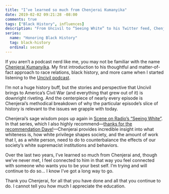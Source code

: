 ```yaml
---
title: "I’ve learned so much from Chenjerai Kumanyika"
date: 2019-02-02 09:21:28 -08:00
comments: true
tags: ["Black History", influences]
description: "From Uncivil to “Seeing White” to his Twitter feed, Chenjerai drops thoughtful and matter-of-fact knowledge about race in America and I can’t thank him enough for this work."
series:
  name: "Honoring Black History"
  tag: black-history
  ordinal: second
---
```


If you aren’t a podcast nerd like me, you may not be familiar with the name [Chenjerai Kumanyika](https://twitter.com/catchatweetdown). My first introduction to his thoughtful and matter-of-fact approach to race relations, black history, and more came when I started listening to the [Uncivil podcast](https://www.gimletmedia.com/uncivil).

<!-- more -->

I’m not a huge history buff, but the stories and perspective that Uncivil brings to America’s Civil War (and everything that grew out of it) is downright riveting. And the centerpiece of nearly every episode is Chenjerai’s methodical breakdown of why the particular episode’s slice of history is relevant to the issues we grapple with today.

Chenjerai’s sage wisdom pops up again in [Scene on Radio’s “Seeing White”](http://www.sceneonradio.org/seeing-white/). In that series, which I also highly recommend—[thanks for the recommendation Dave!](https://daverupert.com/2018/10/4-podcast-arcs-worth-listening-to/)—Chenjerai provides incredible insight into what whiteness is, how white privilege shapes society, and the amount of work that I, as a white person, need to do to counterbalance the effects of our society’s white supremacist institutions and behaviors.

Over the last two years, I’ve learned so much from Chenjerai and, though we’ve never met, I feel connected to him in that way you feel connected with someone who wants you to be your best self. I’m trying and will continue to do so… I know I’ve got a long way to go.

Thank you Chenjerai, for all that you have done and all that you continue to do. I cannot tell you how much I appreciate the education.